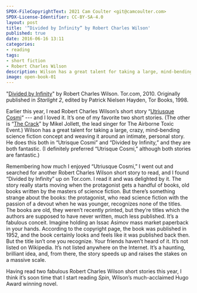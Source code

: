 ```yaml
---
SPDX-FileCopyrightText: 2021 Cam Coulter <git@camcoulter.com>
SPDX-License-Identifier: CC-BY-SA-4.0
layout: post
title: '“Divided by Infinity” by Robert Charles Wilson'
published: true
date: 2016-06-16 13:11
categories:
- reading
tags:
- short fiction
- Robert Charles Wilson
description: Wilson has a great talent for taking a large, mind-bending science fiction concept and weaving it around an intimate, personal story.
image: open-book-01
---
```


<p class="bookinfo">"<a href="http://www.tor.com/2010/08/05/divided-by-infinity/">Divided by Infinity</a>" by Robert Charles Wilson. Tor.com, 2010. Originally published in <cite>Starlight 2</cite>, edited by Patrick Nielsen Hayden, Tor Books, 1998.</p>

Earlier this year, I read Robert Charles Wilson’s short story “[Utriusque Cosmi](http://clarkesworldmagazine.com/wilson_01_14_reprint/)“ --- and I loved it. It’s one of my favorite two short stories. (The other is “[The Crack](http://theairbornetoxicevent.com/crack.pdf)” by Mikel Jollett, the lead singer for The Airborne Toxic Event.) Wilson has a great talent for taking a large, crazy, mind-bending science fiction concept and weaving it around an intimate, personal story. He does this both in “Utrisque Cosmi” and “Divided by Infinity,” and they are both fantastic. (I definitely preferred “Utrisque Cosmi,” although both stories are fantastic.)

Remembering how much I enjoyed “Utriusque Cosmi,” I went out and searched for another Robert Charles Wilson short story to read, and I found “Divided by Infinity” up on Tor.com. I read it and was delighted by it. The story really starts moving when the protagonist gets a handful of books, old books written by the masters of science fiction. But there’s something strange about the books: the protagonist, who read science fiction with the passion of a devout when he was younger, recognizes none of the titles. The books are old, they weren’t recently printed, but they’re titles which the authors are supposed to have never written, much less published. It’s a fabulous conceit. Imagine holding an Issac Asimov mass market paperback in your hands. According to the copyright page, the book was published in 1952, and the book certainly looks and feels like it was published back then. But the title isn’t one you recognize. Your friends haven’t heard of it. It’s not listed on Wikipedia. It’s not listed anywhere on the Internet. It’s a haunting, brilliant idea, and, from there, the story speeds up and raises the stakes on a massive scale.

Having read two fabulous Robert Charles Wilson short stories this year, I think it’s soon time that I start reading *Spin*, Wilson’s much-acclaimed Hugo Award winning novel.
